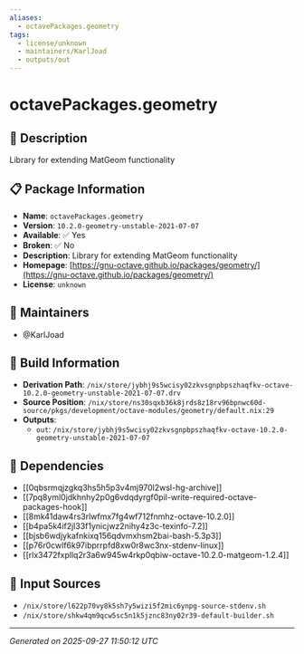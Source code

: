 ```yaml
---
aliases:
  - octavePackages.geometry
tags:
  - license/unknown
  - maintainers/KarlJoad
  - outputs/out
---
```


# octavePackages.geometry

## 📝 Description

Library for extending MatGeom functionality

## 📋 Package Information

- **Name**: `octavePackages.geometry`
- **Version**: `10.2.0-geometry-unstable-2021-07-07`
- **Available**: ✅ Yes
- **Broken**: ✅ No
- **Description**: Library for extending MatGeom functionality
- **Homepage**: [https://gnu-octave.github.io/packages/geometry/](https://gnu-octave.github.io/packages/geometry/)
- **License**: `unknown`
## 👥 Maintainers

- @KarlJoad


## 🔧 Build Information

- **Derivation Path**: `/nix/store/jybhj9s5wcisy02zkvsgnpbpszhaqfkv-octave-10.2.0-geometry-unstable-2021-07-07.drv`
- **Source Position**: `/nix/store/ns30sqxb36k8jrds8z18rv96bpnwc60d-source/pkgs/development/octave-modules/geometry/default.nix:29`
- **Outputs**:
  - `out`:  `/nix/store/jybhj9s5wcisy02zkvsgnpbpszhaqfkv-octave-10.2.0-geometry-unstable-2021-07-07`

## 🔗 Dependencies

- [[0qbsrmqjzgkq3hs5h5p3v4mj970l2wsl-hg-archive]]
- [[7pq8yml0jdkhnhy2p0g6vdqdyrgf0pil-write-required-octave-packages-hook]]
- [[8mk41daw4rs3rlwfmx7fg4wf712fnmhz-octave-10.2.0]]
- [[b4pa5k4if2jl33f1ynicjwz2nihy4z3c-texinfo-7.2]]
- [[bjsb6wdjykafnkixq156qdvmxhsm2bai-bash-5.3p3]]
- [[p76r0cwlf6k97ibprrpfd8xw0r8wc3nx-stdenv-linux]]
- [[rlx3472fxpllq2r3a6w945w4rkp0qbiw-octave-10.2.0-matgeom-1.2.4]]

## 📁 Input Sources

- `/nix/store/l622p70vy8k5sh7y5wizi5f2mic6ynpg-source-stdenv.sh`
- `/nix/store/shkw4qm9qcw5sc5n1k5jznc83ny02r39-default-builder.sh`

---
*Generated on 2025-09-27 11:50:12 UTC*
